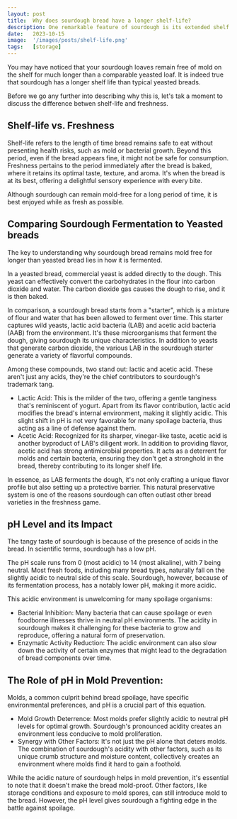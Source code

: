 ```yaml
---
layout: post
title:  Why does sourdough bread have a longer shelf-life?
description: One remarkable feature of sourdough is its extended shelf life compared to other types of bread. But what gives sourdough this edge? Let's dive in and find out.
date:   2023-10-15
image:  '/images/posts/shelf-life.png'
tags:   [storage]
---
```


You may have noticed that your sourdough loaves remain free of mold on the shelf for much longer than a comparable yeasted loaf.  It is indeed true that sourdough has a longer shelf life than typical yeasted breads.

Before we go any further into describing why this is, let's tak a moment to discuss the difference betwen shelf-life and freshness.

## Shelf-life vs. Freshness
Shelf-life refers to the length of time bread remains safe to eat without presenting health risks, such as mold or bacterial growth. Beyond this period, even if the bread appears fine, it might not be safe for consumption.  Freshness pertains to the period immediately after the bread is baked, where it retains its optimal taste, texture, and aroma. It's when the bread is at its best, offering a delightful sensory experience with every bite.

Although sourdough can remain mold-free for a long period of time, it is best enjoyed while as fresh as possible.

## Comparing Sourdough Fermentation to Yeasted breads

The key to understanding why sourdough bread remains mold free for longer than yeasted bread lies in how it is fermented.

In a yeasted bread, commercial yeast is added directly to the dough.  This yeast can effectively convert the carbohydrates in the flour into carbon dioxide and water.  The carbon dioxide gas causes the dough to rise, and it is then baked.

In comparison, a sourdough bread starts from a "starter", which is a mixture of flour and water that has been allowed to ferment over time. This starter captures wild yeasts, lactic acid bacteria (LAB) and acetic acid bacteria (AAB) from the environment. It's these microorganisms that ferment the dough, giving sourdough its unique characteristics.  In addition to yeasts that generate carbon dioxide, the various LAB in the sourdough starter generate a variety of flavorful compounds.

Among these compounds, two stand out:  lactic and acetic acid. These aren't just any acids, they're the chief contributors to sourdough's trademark tang.

   * Lactic Acid: This is the milder of the two, offering a gentle tanginess that's reminiscent of yogurt. Apart from its flavor contribution, lactic acid modifies the bread's internal environment, making it slightly acidic. This slight shift in pH is not very favorable for many spoilage bacteria, thus acting as a line of defense against them.
   * Acetic Acid: Recognized for its sharper, vinegar-like taste, acetic acid is another byproduct of LAB's diligent work. In addition to providing flavor, acetic acid has strong antimicrobial properties. It acts as a deterrent for molds and certain bacteria, ensuring they don't get a stronghold in the bread, thereby contributing to its longer shelf life.

In essence, as LAB ferments the dough, it's not only crafting a unique flavor profile but also setting up a protective barrier. This natural preservative system is one of the reasons sourdough can often outlast other bread varieties in the freshness game.

## pH Level and its Impact

The tangy taste of sourdough is because of the presence of acids in the bread.  In scientific terms, sourdough has a low pH.

The pH scale runs from 0 (most acidic) to 14 (most alkaline), with 7 being neutral. Most fresh foods, including many bread types, naturally fall on the slightly acidic to neutral side of this scale. Sourdough, however, because of its fermentation process, has a notably lower pH, making it more acidic.

This acidic environment is unwelcoming for many spoilage organisms:

   * Bacterial Inhibition: Many bacteria that can cause spoilage or even foodborne illnesses thrive in neutral pH environments. The acidity in sourdough makes it challenging for these bacteria to grow and reproduce, offering a natural form of preservation.
   * Enzymatic Activity Reduction: The acidic environment can also slow down the activity of certain enzymes that might lead to the degradation of bread components over time.

## The Role of pH in Mold Prevention:

Molds, a common culprit behind bread spoilage, have specific environmental preferences, and pH is a crucial part of this equation.

   * Mold Growth Deterrence: Most molds prefer slightly acidic to neutral pH levels for optimal growth. Sourdough's pronounced acidity creates an environment less conducive to mold proliferation.
   * Synergy with Other Factors: It's not just the pH alone that deters molds. The combination of sourdough's acidity with other factors, such as its unique crumb structure and moisture content, collectively creates an environment where molds find it hard to gain a foothold.

While the acidic nature of sourdough helps in mold prevention, it's essential to note that it doesn't make the bread mold-proof. Other factors, like storage conditions and exposure to mold spores, can still introduce mold to the bread. However, the pH level gives sourdough a fighting edge in the battle against spoilage.